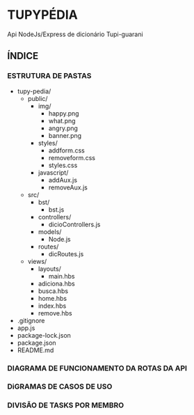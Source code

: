 # TUPYPÉDIA
Api NodeJs/Express de dicionário Tupi-guarani
## ÍNDICE

### ESTRUTURA DE PASTAS

- tupy-pedia/
  - public/
    - img/
      - happy.png
      - what.png
      - angry.png
      - banner.png
    - styles/
      - addform.css
      - removeform.css
      - styles.css
    - javascript/
      - addAux.js
      - removeAux.js  
  - src/
    - bst/
      - bst.js
    - controllers/
      - dicioControllers.js
    - models/
      - Node.js
    - routes/
      - dicRoutes.js
  - views/
    - layouts/
      - main.hbs
    - adiciona.hbs
    - busca.hbs
    - home.hbs
    - index.hbs
    - remove.hbs
- .gitignore
- app.js
- package-lock.json
- package.json
- README.md

### DIAGRAMA DE FUNCIONAMENTO DA ROTAS DA API



### DiGRAMAS DE CASOS DE USO 


### DIVISÃO DE TASKS POR MEMBRO

